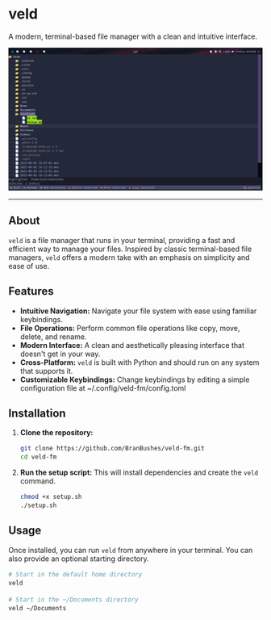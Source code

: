# veld

A modern, terminal-based file manager with a clean and intuitive interface.

![A screenshot of the veld file manager in action.](https://raw.githubusercontent.com/BranBushes/veld-fm/master/.assets/ss.png)

---

## About

`veld` is a file manager that runs in your terminal, providing a fast and efficient way to manage your files. Inspired by classic terminal-based file managers, `veld` offers a modern take with an emphasis on simplicity and ease of use.

## Features

*   **Intuitive Navigation:** Navigate your file system with ease using familiar keybindings.
*   **File Operations:** Perform common file operations like copy, move, delete, and rename.
*   **Modern Interface:** A clean and aesthetically pleasing interface that doesn't get in your way.
*   **Cross-Platform:** `veld` is built with Python and should run on any system that supports it.
*   **Customizable Keybindings:** Change keybindings by editing a simple configuration file at ~/.config/veld-fm/config.toml

## Installation

1.  **Clone the repository:**
    ```bash
    git clone https://github.com/BranBushes/veld-fm.git
    cd veld-fm
    ```

2.  **Run the setup script:**
    This will install dependencies and create the `veld` command.
    ```bash
    chmod +x setup.sh
    ./setup.sh
    ```

## Usage

Once installed, you can run `veld` from anywhere in your terminal. You can also provide an optional starting directory.

```bash
# Start in the default home directory
veld

# Start in the ~/Documents directory
veld ~/Documents
